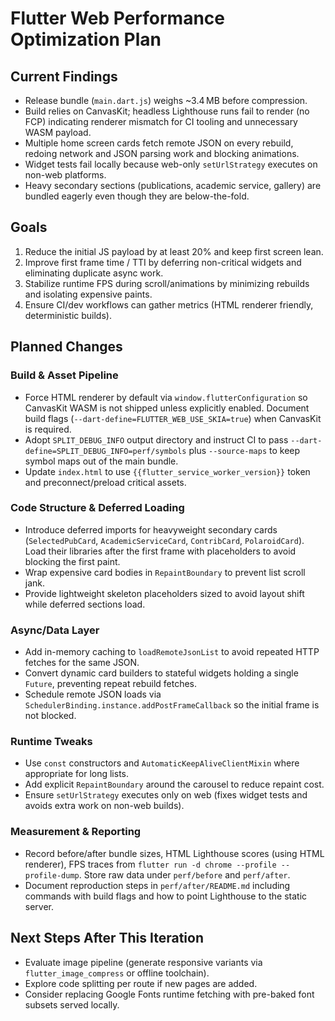 # Flutter Web Performance Optimization Plan

## Current Findings
- Release bundle (`main.dart.js`) weighs ~3.4 MB before compression.
- Build relies on CanvasKit; headless Lighthouse runs fail to render (no FCP) indicating renderer mismatch for CI tooling and unnecessary WASM payload.
- Multiple home screen cards fetch remote JSON on every rebuild, redoing network and JSON parsing work and blocking animations.
- Widget tests fail locally because web-only `setUrlStrategy` executes on non-web platforms.
- Heavy secondary sections (publications, academic service, gallery) are bundled eagerly even though they are below-the-fold.

## Goals
1. Reduce the initial JS payload by at least 20% and keep first screen lean.
2. Improve first frame time / TTI by deferring non-critical widgets and eliminating duplicate async work.
3. Stabilize runtime FPS during scroll/animations by minimizing rebuilds and isolating expensive paints.
4. Ensure CI/dev workflows can gather metrics (HTML renderer friendly, deterministic builds).

## Planned Changes

### Build & Asset Pipeline
- Force HTML renderer by default via `window.flutterConfiguration` so CanvasKit WASM is not shipped unless explicitly enabled. Document build flags (`--dart-define=FLUTTER_WEB_USE_SKIA=true`) when CanvasKit is required.
- Adopt `SPLIT_DEBUG_INFO` output directory and instruct CI to pass `--dart-define=SPLIT_DEBUG_INFO=perf/symbols` plus `--source-maps` to keep symbol maps out of the main bundle.
- Update `index.html` to use `{{flutter_service_worker_version}}` token and preconnect/preload critical assets.

### Code Structure & Deferred Loading
- Introduce deferred imports for heavyweight secondary cards (`SelectedPubCard`, `AcademicServiceCard`, `ContribCard`, `PolaroidCard`). Load their libraries after the first frame with placeholders to avoid blocking the first paint.
- Wrap expensive card bodies in `RepaintBoundary` to prevent list scroll jank.
- Provide lightweight skeleton placeholders sized to avoid layout shift while deferred sections load.

### Async/Data Layer
- Add in-memory caching to `loadRemoteJsonList` to avoid repeated HTTP fetches for the same JSON.
- Convert dynamic card builders to stateful widgets holding a single `Future`, preventing repeat rebuild fetches.
- Schedule remote JSON loads via `SchedulerBinding.instance.addPostFrameCallback` so the initial frame is not blocked.

### Runtime Tweaks
- Use `const` constructors and `AutomaticKeepAliveClientMixin` where appropriate for long lists.
- Add explicit `RepaintBoundary` around the carousel to reduce repaint cost.
- Ensure `setUrlStrategy` executes only on web (fixes widget tests and avoids extra work on non-web builds).

### Measurement & Reporting
- Record before/after bundle sizes, HTML Lighthouse scores (using HTML renderer), FPS traces from `flutter run -d chrome --profile --profile-dump`. Store raw data under `perf/before` and `perf/after`.
- Document reproduction steps in `perf/after/README.md` including commands with build flags and how to point Lighthouse to the static server.

## Next Steps After This Iteration
- Evaluate image pipeline (generate responsive variants via `flutter_image_compress` or offline toolchain).
- Explore code splitting per route if new pages are added.
- Consider replacing Google Fonts runtime fetching with pre-baked font subsets served locally.
